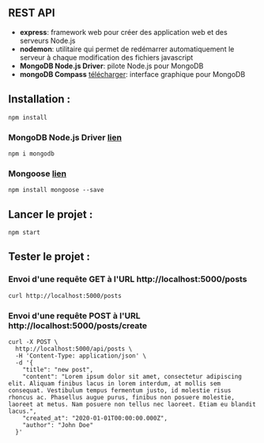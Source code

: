 
## REST API

- **express**: framework web pour créer des application web et des serveurs Node.js
- **nodemon**: utilitaire qui permet de redémarrer automatiquement le serveur à chaque modification des fichiers javascript
- **MongoDB Node.js Driver**: pilote Node.js pour MongoDB
- **mongoDB Compass** [télécharger](https://www.mongodb.com/products/tools/compass): interface graphique pour MongoDB



## Installation :
`npm install`

### MongoDB Node.js Driver [lien](https://www.npmjs.com/package/mongodb)

`npm i mongodb`

### Mongoose [lien](https://mongoosejs.com/)

`npm install mongoose --save`

## Lancer le projet :
`npm start`

## Tester le projet  :

### Envoi d'une requête GET à l'URL http://localhost:5000/posts

`curl http://localhost:5000/posts`

### Envoi d'une requête POST à l'URL http://localhost:5000/posts/create

```
curl -X POST \
  http://localhost:5000/api/posts \
  -H 'Content-Type: application/json' \
  -d '{
    "title": "new post",
    "content": "Lorem ipsum dolor sit amet, consectetur adipiscing elit. Aliquam finibus lacus in lorem interdum, at mollis sem consequat. Vestibulum tempus fermentum justo, id molestie risus rhoncus ac. Phasellus augue purus, finibus non posuere molestie, laoreet at metus. Nam posuere non tellus nec laoreet. Etiam eu blandit lacus.",
    "created_at": "2020-01-01T00:00:00.000Z",
    "author": "John Doe"
  }'
```

